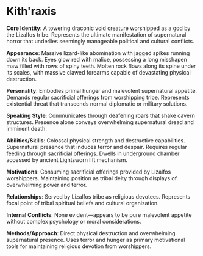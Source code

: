 # Kith'raxis

**Core Identity**: A towering draconic void creature worshipped as a god by the Lizalfos tribe. Represents the ultimate manifestation of supernatural horror that underlies seemingly manageable political and cultural conflicts.

**Appearance**: Massive lizard-like abomination with jagged spikes running down its back. Eyes glow red with malice, possessing a long misshapen maw filled with rows of spiny teeth. Molten rock flows along its spine under its scales, with massive clawed forearms capable of devastating physical destruction.

**Personality**: Embodies primal hunger and malevolent supernatural appetite. Demands regular sacrificial offerings from worshipping tribe. Represents existential threat that transcends normal diplomatic or military solutions.

**Speaking Style**: Communicates through deafening roars that shake cavern structures. Presence alone conveys overwhelming supernatural dread and imminent death.

**Abilities/Skills**: Colossal physical strength and destructive capabilities. Supernatural presence that induces terror and despair. Requires regular feeding through sacrificial offerings. Dwells in underground chamber accessed by ancient Lightsworn lift mechanism.

**Motivations**: Consuming sacrificial offerings provided by Lizalfos worshippers. Maintaining position as tribal deity through displays of overwhelming power and terror.

**Relationships**: Served by Lizalfos tribe as religious devotees. Represents focal point of tribal spiritual beliefs and cultural organization.

**Internal Conflicts**: None evident—appears to be pure malevolent appetite without complex psychology or moral considerations.

**Methods/Approach**: Direct physical destruction and overwhelming supernatural presence. Uses terror and hunger as primary motivational tools for maintaining religious devotion from worshippers.
